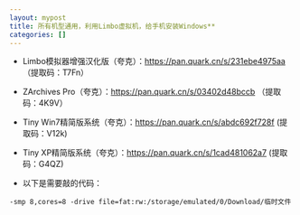 ```yaml
---
layout: mypost
title: 所有机型通用，利用Limbo虚拟机，给手机安装Windows**
categories: []
---
```


- Limbo模拟器增强汉化版（夸克）：<https://pan.quark.cn/s/231ebe4975aa> （提取码：T7Fn）

- ZArchives Pro（夸克）：<https://pan.quark.cn/s/03402d48bccb> （提取码：4K9V）

- Tiny Win7精简版系统（夸克）：<https://pan.quark.cn/s/abdc692f728f> (提取码：V12k)

- Tiny XP精简版系统（夸克）：<https://pan.quark.cn/s/1cad481062a7> (提取码：G4QZ)

- 以下是需要敲的代码：

```
-smp 8,cores=8 -drive file=fat:rw:/storage/emulated/0/Download/临时文件
```